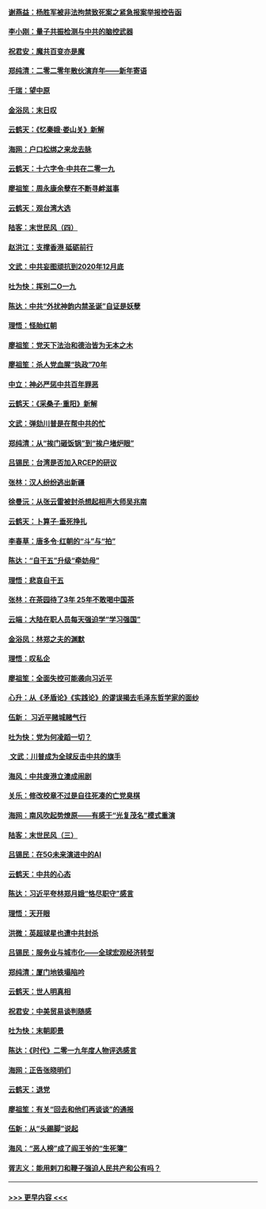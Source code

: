 #### [谢燕益：杨胜军被非法拘禁致死案之紧急报案举报控告函](../pages/nsc993/n11756134.md?t=12311311) 
#### [李小刚：量子共振检测与中共的脑控武器](../pages/nsc993/n11754518.md?t=12311311) 
#### [祝君安：魔共百变亦是魔](../pages/nsc993/n11754469.md?t=12311311) 
#### [郑纯清：二零二零年散伙演弃年——新年寄语](../pages/nsc993/n11754195.md?t=12311311) 
#### [千瑞：望中原](../pages/nsc993/n11754159.md?t=12311311) 
#### [金浴凤：末日叹](../pages/nsc993/n11752359.md?t=12311311) 
#### [云鹤天：《忆秦娥‧娄山关》新解](../pages/nsc993/n11752348.md?t=12311311) 
#### [海网：户口松绑之来龙去脉](../pages/nsc993/n11752328.md?t=12311311) 
#### [云鹤天：十六字令‧中共在二零一九](../pages/nsc993/n11752305.md?t=12311311) 
#### [廖祖笙：周永康余孽在不断寻衅滋事](../pages/nsc993/n11751013.md?t=12311311) 
#### [云鹤天：观台湾大选](../pages/nsc993/n11751007.md?t=12311311) 
#### [陆客：末世民风（四）](../pages/nsc993/n11749203.md?t=12311311) 
#### [赵洪江：支撑香港 砥砺前行](../pages/nsc993/n11748482.md?t=12311311) 
#### [文武：中共妄图顽抗到2020年12月底](../pages/nsc993/n11748446.md?t=12311311) 
#### [吐为快：挥别二O一九](../pages/nsc993/n11748411.md?t=12311311) 
#### [陈达：中共“外扰神韵内禁圣诞”自证是妖孽](../pages/nsc993/n11748226.md?t=12311311) 
#### [理悟：怪胎红朝](../pages/nsc993/n11748206.md?t=12311311) 
#### [廖祖笙：党天下法治和德治皆为无本之木](../pages/nsc993/n11748135.md?t=12311311) 
#### [廖祖笙：杀人党血腥“执政”70年](../pages/nsc993/n11745144.md?t=12311311) 
#### [中立：神必严惩中共百年罪恶](../pages/nsc993/n11744970.md?t=12311311) 
#### [云鹤天：《采桑子‧重阳》新解](../pages/nsc993/n11744948.md?t=12311311) 
#### [文武：弹劾川普是在帮中共的忙](../pages/nsc993/n11744758.md?t=12311311) 
#### [郑纯清：从“挨门砸饭锅”到“挨户堵炉眼”](../pages/nsc993/n11744745.md?t=12311311) 
#### [吕锡民：台湾是否加入RCEP的研议](../pages/nsc993/n11744701.md?t=12311311) 
#### [张林：汉人纷纷逃出新疆](../pages/nsc993/n11743530.md?t=12311311) 
#### [徐曼沅：从张云雷被封杀想起相声大师吴兆南](../pages/nsc993/n11741816.md?t=12311311) 
#### [云鹤天：卜算子‧垂死挣扎](../pages/nsc993/n11739956.md?t=12311311) 
#### [李春草：唐多令‧红朝的“斗”与“拍”](../pages/nsc993/n11739830.md?t=12311311) 
#### [陈达：“自干五”升级“牵妨母”](../pages/nsc993/n11739724.md?t=12311311) 
#### [理悟：悲哀自干五](../pages/nsc993/n11739547.md?t=12311311) 
#### [张林：在茶园待了3年 25年不敢喝中国茶](../pages/nsc993/n11739240.md?t=12311311) 
#### [云端：大陆在职人员每天强迫学“学习强国”](../pages/nsc993/n11738735.md?t=12311311) 
#### [金浴凤：林郑之夫的渊默](../pages/nsc993/n11737735.md?t=12311311) 
#### [理悟：叹私企](../pages/nsc993/n11737715.md?t=12311311) 
#### [廖祖笙：全面失控可能袭向习近平](../pages/nsc993/n11737704.md?t=12311311) 
#### [心升：从《矛盾论》《实践论》的谬误揭去毛泽东哲学家的面纱](../pages/nsc993/n11736962.md?t=12311311) 
#### [伍新： 习近平赌城赌气行](../pages/nsc993/n11736929.md?t=12311311) 
#### [吐为快：党为何凌蹈一切？](../pages/nsc993/n11736915.md?t=12311311) 
#### [ 文武：川普成为全球反击中共的旗手](../pages/nsc993/n11736882.md?t=12311311) 
#### [海风：中共废港立澳成闹剧](../pages/nsc993/n11735857.md?t=12311311) 
#### [关乐：修改校章不过是自往死凑的亡党臭棋](../pages/nsc993/n11735097.md?t=12311311) 
#### [海网：南风吹起势燎原——有感于“光复茂名”模式重演](../pages/nsc993/n11732308.md?t=12311311) 
#### [陆客：末世民风（三）](../pages/nsc993/n11732211.md?t=12311311) 
#### [吕锡民：在5G未来演进中的AI](../pages/nsc993/n11730010.md?t=12311311) 
#### [云鹤天：中共的心态](../pages/nsc993/n11729906.md?t=12311311) 
#### [陈达：习近平夸林郑月娥“恪尽职守”感言](../pages/nsc993/n11729881.md?t=12311311) 
#### [理悟：天开眼](../pages/nsc993/n11729699.md?t=12311311) 
#### [洪微：英超球星也遭中共封杀](../pages/nsc993/n11727243.md?t=12311311) 
#### [吕锡民：服务业与城市化——全球宏观经济转型](../pages/nsc993/n11725845.md?t=12311311) 
#### [郑纯清：厦门地铁塌陷吟](../pages/nsc993/n11725813.md?t=12311311) 
#### [云鹤天：世人明真相](../pages/nsc993/n11725621.md?t=12311311) 
#### [祝君安：中美贸易谈判随感](../pages/nsc993/n11725609.md?t=12311311) 
#### [吐为快：末朝即景](../pages/nsc993/n11723365.md?t=12311311) 
#### [陈达：《时代》二零一九年度人物评选感言](../pages/nsc993/n11723337.md?t=12311311) 
#### [海网：正告张晓明们](../pages/nsc993/n11723228.md?t=12311311) 
#### [云鹤天：退党](../pages/nsc993/n11723056.md?t=12311311) 
#### [廖祖笙：有关“回去和他们再谈谈”的通报](../pages/nsc993/n11722442.md?t=12311311) 
#### [伍新：从“头踢脚”说起](../pages/nsc993/n11722429.md?t=12311311) 
#### [海风：“恶人榜”成了阎王爷的“生死簿”](../pages/nsc993/n11722272.md?t=12311311) 
#### [胥志义：能用剌刀和鞭子强迫人民共产和公有吗？](../pages/nsc993/n11720569.md?t=12311311) 

----
#### [ >>> 更早内容 <<< ](../indexes/nsc993-earlier.md)
